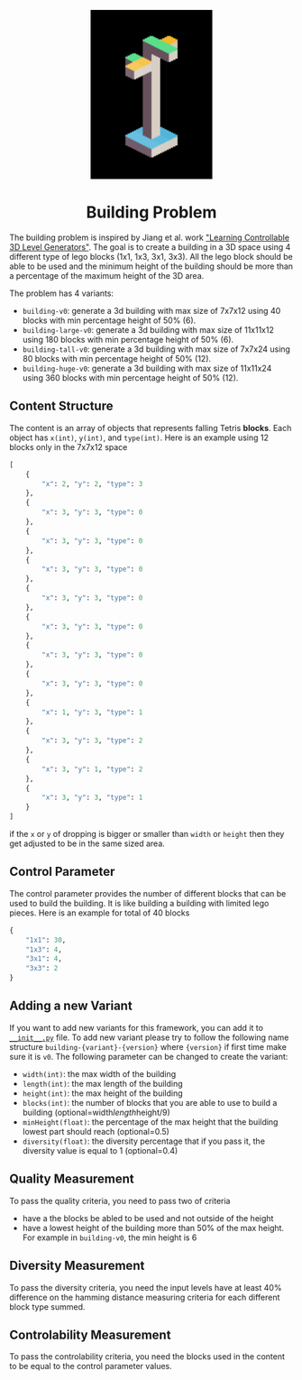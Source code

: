 <p align="center">
	<img height="300px" src="../../../images/building/example.png"/>
</p>
<h1 align="center">
Building Problem
</h1>

The building problem is inspired by Jiang et al. work ["Learning Controllable 3D Level Generators"](https://arxiv.org/abs/2206.13623). The goal is to create a building in a 3D space using 4 different type of lego blocks (1x1, 1x3, 3x1, 3x3). All the lego block should be able to be used and the minimum height of the building should be more than a percentage of the maximum height of the 3D area.

The problem has 4 variants:
- `building-v0`: generate a 3d building with max size of 7x7x12 using 40 blocks with min percentage height of 50% (6).
- `building-large-v0`: generate a 3d building with max size of 11x11x12 using 180 blocks with min percentage height of 50% (6).
- `building-tall-v0`: generate a 3d building with max size of 7x7x24 using 80 blocks with min percentage height of 50% (12).
- `building-huge-v0`: generate a 3d building with max size of 11x11x24 using 360 blocks with min percentage height of 50% (12).

## Content Structure
The content is an array of objects that represents falling Tetris **blocks**. Each object has `x(int)`, `y(int)`, and `type(int)`. Here is an example using 12 blocks only in the 7x7x12 space
```python
[
    {
        "x": 2, "y": 2, "type": 3
    },
    {
        "x": 3, "y": 3, "type": 0
    },
    {
        "x": 3, "y": 3, "type": 0
    },
    {
        "x": 3, "y": 3, "type": 0
    },
    {
        "x": 3, "y": 3, "type": 0
    },
    {
        "x": 3, "y": 3, "type": 0
    },
    {
        "x": 3, "y": 3, "type": 0
    },
    {
        "x": 3, "y": 3, "type": 0
    },
    {
        "x": 1, "y": 3, "type": 1
    },
    {
        "x": 3, "y": 3, "type": 2
    },
    {
        "x": 3, "y": 1, "type": 2
    },
    {
        "x": 3, "y": 3, "type": 1
    }
]
```
if the `x` or `y` of dropping is bigger or smaller than `width` or `height` then they get adjusted to be in the same sized area.

## Control Parameter
The control parameter provides the number of different blocks that can be used to build the building. It is like building a building with limited lego pieces. Here is an example for total of 40 blocks
```python
{
    "1x1": 30,
    "1x3": 4,
    "3x1": 4,
    "3x3": 2
}
```

## Adding a new Variant
If you want to add new variants for this framework, you can add it to [`__init__.py`](https://github.com/amidos2006/pcg_benchmark/blob/main/pcg_benchmark/probs/building/__init__.py) file. To add new variant please try to follow the following name structure `building-{variant}-{version}` where `{version}` if first time make sure it is `v0`. The following parameter can be changed to create the variant:
- `width(int)`: the max width of the building
- `length(int)`: the max length of the building
- `height(int)`: the max height of the building
- `blocks(int)`: the number of blocks that you are able to use to build a building (optional=width*length*height/9)
- `minHeight(float)`: the percentage of the max height that the building lowest part should reach (optional=0.5)
- `diversity(float)`: the diversity percentage that if you pass it, the diversity value is equal to 1 (optional=0.4)

## Quality Measurement
To pass the quality criteria, you need to pass two of criteria
- have a the blocks be abled to be used and not outside of the height
- have a lowest height of the building more than 50% of the max height. For example in `building-v0`, the min height is 6

## Diversity Measurement
To pass the diversity criteria, you need the input levels have at least 40% difference on the hamming distance measuring criteria for each different block type summed.

## Controlability Measurement
To pass the controlability criteria, you need the blocks used in the content to be equal to the control parameter values.